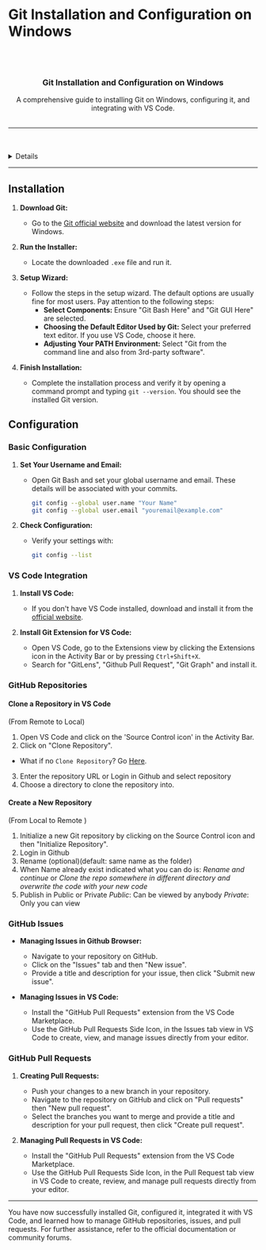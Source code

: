 # Git Installation and Configuration on Windows

<a name="readme-top"/>

<br/>

<br />
<div align="center">
  <h3 align="center">Git Installation and Configuration on Windows</h3>
</div>
<div align="center">
  A comprehensive guide to installing Git on Windows, configuring it, and integrating with VS Code.
</div>

<br />

---

<br />
<br />

<details>
  <summary>Table of Contents</summary>
  <ol>
    <li>
      <a href="#installation">Installation</a>
    </li>
    <li>
      <a href="#configuration">Configuration</a>
      <ol>
        <li>
          <a href="#basic-configuration">Basic Configuration</a>
        </li>
        <li>
          <a href="#vs-code-integration">VS Code Integration</a>
        </li>
        <li>
          <a href="#github-repositories">GitHub Repositories</a>
          <ol>
            <li>
              <a href="#clone-a-repository-in-vs-code">Clone a Repository in VS Code</a>
            </li>
            <li>
              <a href="#create-a-new-repository">Create a New Repository</a>
            </li>
          </ol>
        </li>
        <li>
          <a href="#github-issues">GitHub Issues</a>
        </li>
        <li>
          <a href="#github-pull-requests">GitHub Pull Requests</a>
        </li>
      </ol>
    </li>
  </ol>
</details>

---

## Installation

1. **Download Git:**
   - Go to the [Git official website](https://git-scm.com/download/win) and download the latest version for Windows.

2. **Run the Installer:**
   - Locate the downloaded `.exe` file and run it.

3. **Setup Wizard:**
   - Follow the steps in the setup wizard. The default options are usually fine for most users. Pay attention to the following steps:
     - **Select Components:** Ensure "Git Bash Here" and "Git GUI Here" are selected.
     - **Choosing the Default Editor Used by Git:** Select your preferred text editor. If you use VS Code, choose it here.
     - **Adjusting Your PATH Environment:** Select "Git from the command line and also from 3rd-party software".

4. **Finish Installation:**
   - Complete the installation process and verify it by opening a command prompt and typing `git --version`. You should see the installed Git version.

## Configuration

### Basic Configuration

1. **Set Your Username and Email:**
   - Open Git Bash and set your global username and email. These details will be associated with your commits.
     ```sh
     git config --global user.name "Your Name"
     git config --global user.email "youremail@example.com"
     ```

2. **Check Configuration:**
   - Verify your settings with:
     ```sh
     git config --list
     ```

### VS Code Integration

1. **Install VS Code:**
   - If you don't have VS Code installed, download and install it from the [official website](https://code.visualstudio.com/).

2. **Install Git Extension for VS Code:**
   - Open VS Code, go to the Extensions view by clicking the Extensions icon in the Activity Bar or by pressing `Ctrl+Shift+X`.
   - Search for "GitLens", "Github Pull Request", "Git Graph" and install it.

### GitHub Repositories

#### Clone a Repository in VS Code
(From Remote to Local)
1. Open VS Code and click on the 'Source Control icon' in the Activity Bar.
2. Click on "Clone Repository".
  - What if no `Clone Repository`? Go [Here](https://github.com/zyx-0314/Github-Git-Guide/blob/main/git/problems.md#git-are-not-yet-installed).
3. Enter the repository URL or Login in Github and select repository
4. Choose a directory to clone the repository into.

#### Create a New Repository
(From Local to Remote )
1. Initialize a new Git repository by clicking on the Source Control icon and then "Initialize Repository".
2. Login in Github
3. Rename (optional)(default: same name as the folder)
4. When Name already exist indicated what you can do is:
  *Rename and continue* or *Clone the repo somewhere in different directory and overwrite the code with your new code*
5. Publish in Public or Private
  *Public*: Can be viewed by anybody
  *Private*: Only you can view

### GitHub Issues

- **Managing Issues in Github Browser:**
   - Navigate to your repository on GitHub.
   - Click on the "Issues" tab and then "New issue".
   - Provide a title and description for your issue, then click "Submit new issue".

- **Managing Issues in VS Code:**
   - Install the "GitHub Pull Requests" extension from the VS Code Marketplace.
   - Use the GitHub Pull Requests Side Icon, in the Issues tab view in VS Code to create, view, and manage issues directly from your editor.

### GitHub Pull Requests

1. **Creating Pull Requests:**
   - Push your changes to a new branch in your repository.
   - Navigate to the repository on GitHub and click on "Pull requests" then "New pull request".
   - Select the branches you want to merge and provide a title and description for your pull request, then click "Create pull request".

2. **Managing Pull Requests in VS Code:**
   - Install the "GitHub Pull Requests" extension from the VS Code Marketplace.
   - Use the GitHub Pull Requests Side Icon, in the Pull Request tab view in VS Code to create, review, and manage pull requests directly from your editor.

---

You have now successfully installed Git, configured it, integrated it with VS Code, and learned how to manage GitHub repositories, issues, and pull requests. For further assistance, refer to the official documentation or community forums.
